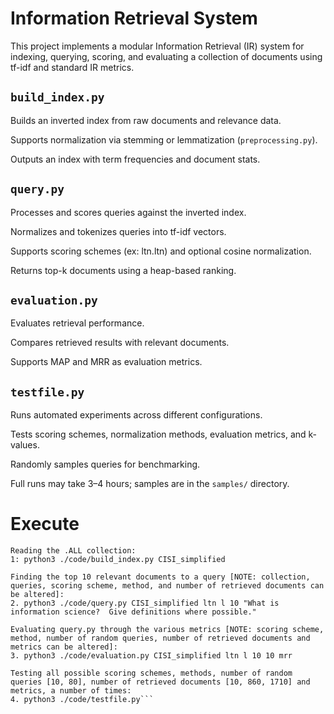 # Information Retrieval System

This project implements a modular Information Retrieval (IR) system for indexing, querying, scoring, and evaluating a collection of documents using tf-idf and standard IR metrics.

## ```build_index.py```
Builds an inverted index from raw documents and relevance data.

Supports normalization via stemming or lemmatization (```preprocessing.py```).

Outputs an index with term frequencies and document stats.

## ```query.py```
Processes and scores queries against the inverted index.

Normalizes and tokenizes queries into tf-idf vectors.

Supports scoring schemes (ex: ltn.ltn) and optional cosine normalization.

Returns top-k documents using a heap-based ranking.

## ```evaluation.py```
Evaluates retrieval performance.

Compares retrieved results with relevant documents.

Supports MAP and MRR as evaluation metrics.

## ```testfile.py```
Runs automated experiments across different configurations.

Tests scoring schemes, normalization methods, evaluation metrics, and k-values.

Randomly samples queries for benchmarking.

Full runs may take 3–4 hours; samples are in the ```samples/``` directory.

# Execute

```
Reading the .ALL collection:
1: python3 ./code/build_index.py CISI_simplified

Finding the top 10 relevant documents to a query [NOTE: collection, queries, scoring scheme, method, and number of retrieved documents can be altered]:
2. python3 ./code/query.py CISI_simplified ltn l 10 "What is information science?  Give definitions where possible."

Evaluating query.py through the various metrics [NOTE: scoring scheme, method, number of random queries, number of retrieved documents and metrics can be altered]:
3. python3 ./code/evaluation.py CISI_simplified ltn l 10 10 mrr

Testing all possible scoring schemes, methods, number of random queries [10, 80], number of retrieved documents [10, 860, 1710] and metrics, a number of times:
4. python3 ./code/testfile.py```



